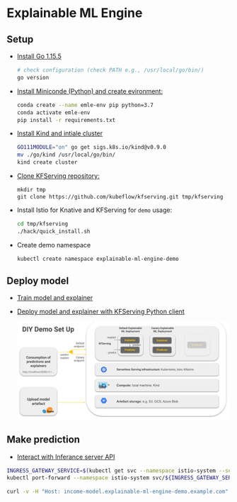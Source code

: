 # Explainable ML Engine

## Setup
* [Install Go 1.15.5 ](https://golang.org/doc/install)
    ```bash
    # check configuration (check PATH e.g., /usr/local/go/bin/)
    go version
    ```
* [Install Miniconde (Python) and create evironment:](https://docs.conda.io/projects/conda/en/latest/user-guide/install/index.html#regular-installation)
    ```bash
    conda create --name emle-env pip python=3.7
    conda activate emle-env
    pip install -r requirements.txt
    ```
* [Install Kind and intiale cluster](https://kind.sigs.k8s.io/docs/user/quick-start/) 
    ```bash
    GO111MODULE="on" go get sigs.k8s.io/kind@v0.9.0
    mv ./go/kind /usr/local/go/bin/
    kind create cluster
    ```

* [Clone KFServing repository:](https://github.com/kubeflow/kfserving)
    ```
    mkdir tmp
    git clone https://github.com/kubeflow/kfserving.git tmp/kfserving
    ```

* Install Istio for Knative and KFServing for `demo` usage:

    ```bash
    cd tmp/kfserving
    ./hack/quick_install.sh
    ```
* Create demo namespace
    ```bash
    kubectl create namespace explainable-ml-engine-demo
    ```

## Deploy model

* [Train model and explainer](./1_income_model_and_explainer.ipynb)
* [Deploy model and explainer with KFServing Python client](./2_inference_server.ipynb)

    ![](/media/emle.png)

## Make prediction

* [Interact with Inferance server API](./3_test_api.ipynb)

```bash
INGRESS_GATEWAY_SERVICE=$(kubectl get svc --namespace istio-system --selector="app=istio-ingressgateway" --output jsonpath='{.items[0].metadata.name}')
kubectl port-forward --namespace istio-system svc/${INGRESS_GATEWAY_SERVICE} 8080:80
```

```bash
curl -v -H "Host: income-model.explainable-ml-engine-demo.example.com" http://localhost:8080/v1/models/income-model:predict -d '{"instances":[[39, 7, 1, 1, 1, 1, 4, 1, 2174, 0, 40, 9]]}'
```
